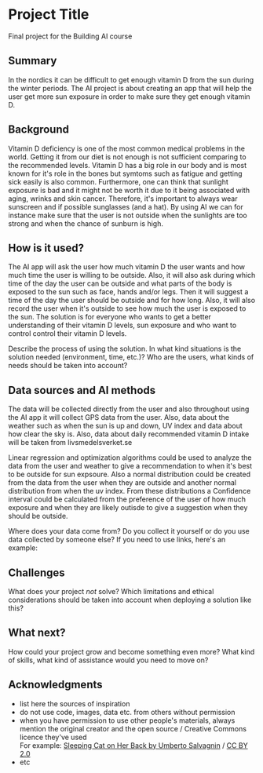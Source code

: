 <!-- This is the markdown template for the final project of the Building AI course, 
created by Reaktor Innovations and University of Helsinki. 
Copy the template, paste it to your GitHub README and edit! -->

# Project Title

Final project for the Building AI course

## Summary
In the nordics it can be difficult to get enough vitamin D from the sun during the winter periods. The AI project is about creating an app that will help the user get more sun exposure in order to make sure they get enough vitamin D. 

## Background

Vitamin D deficiency is one of the most common medical problems in the world. Getting it from our diet is not enough is not sufficient comparing to the recommended levels. Vitamin D has a big role in our body and is most known for it's role in the bones but symtoms such as fatigue and getting sick easily is also common. Furthermore, one can think that sunlight exposure is bad and it might not be worth it due to it being associated with aging, wrinks and skin cancer. Therefore, it's important to always wear sunscreen and if possible sunglasses (and a hat). By using AI we can for instance make sure that the user is not outside when the sunlights are too strong and when the chance of sunburn is high.

## How is it used?

The AI app will ask the user how much vitamin D the user wants and how much time the user is willing to be outside. Also, it will also ask during which time of the day the user can be outside and what parts of the body is exposed to the sun such as face, hands and/or legs. Then it will suggest a time of the day the user should be outside and for how long. Also, it will also record the user when it's outside to see how much the user is exposed to the sun. The solution is for everyone who wants to get a better understanding of their vitamin D levels, sun exposure and who want to control control their vitamin D levels.

Describe the process of using the solution. In what kind situations is the solution needed (environment, time, etc.)? Who are the users, what kinds of needs should be taken into account?


## Data sources and AI methods
The data will be collected directly from the user and also throughout using the AI app it will collect GPS data from the user. Also, data about the weather such as when the sun is up and down, UV index and data about how clear the sky is. Also, data about daily recommended vitamin D intake will be taken from livsmedelsverket.se

Linear regression and optimization algorithms could be used to analyze the data from the user and weather to give a recommendation to when it's best to be outside for sun expsoure. Also a normal distribution could be created from the data from the user when they are outside and another normal distribution from when the uv index. From these distributions a Confidence interval could be calculated from the preference of the user of how much exposure and when they are likely outisde to give a suggestion when they should be outside. 

Where does your data come from? Do you collect it yourself or do you use data collected by someone else?
If you need to use links, here's an example:

## Challenges

What does your project _not_ solve? Which limitations and ethical considerations should be taken into account when deploying a solution like this?



## What next?

How could your project grow and become something even more? What kind of skills, what kind of assistance would you  need to move on? 


## Acknowledgments

* list here the sources of inspiration 
* do not use code, images, data etc. from others without permission
* when you have permission to use other people's materials, always mention the original creator and the open source / Creative Commons licence they've used
  <br>For example: [Sleeping Cat on Her Back by Umberto Salvagnin](https://commons.wikimedia.org/wiki/File:Sleeping_cat_on_her_back.jpg#filelinks) / [CC BY 2.0](https://creativecommons.org/licenses/by/2.0)
* etc
